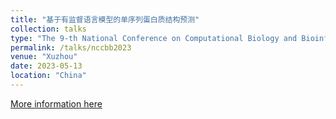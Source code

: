 ```yaml
---
title: "基于有监督语言模型的单序列蛋白质结构预测"
collection: talks
type: "The 9-th National Conference on Computational Biology and Bioinformatics"
permalink: /talks/nccbb2023
venue: "Xuzhou"
date: 2023-05-13
location: "China"
---
```


[More information here](https://nccbb2023.cppdd.cn/web/index/presentation?id=69)

